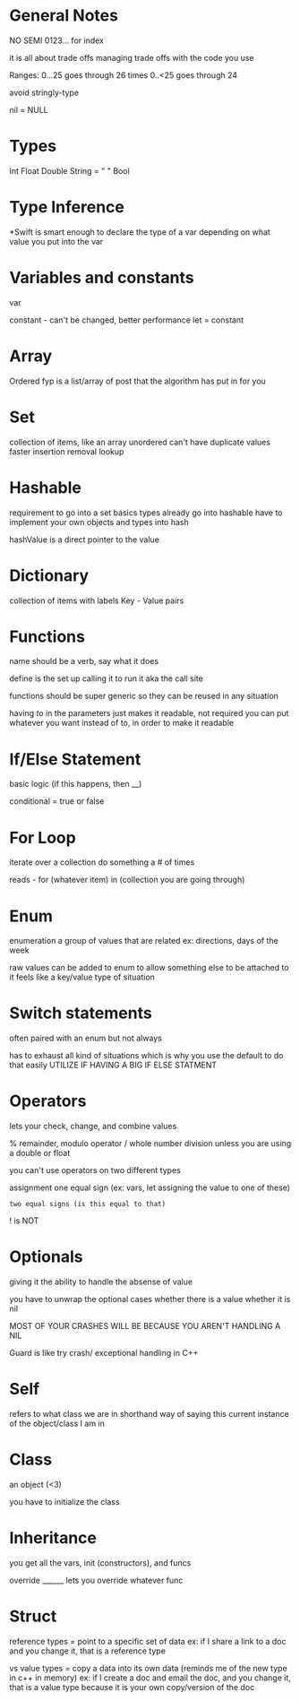 # General Notes
NO SEMI
0123... for index

it is all about trade offs
managing trade offs with the code you use

Ranges: 
0...25 goes through 26 times
0..<25 goes through 24

avoid stringly-type

nil = NULL

#  Types
Int
Float
Double
String = " "
Bool

# Type Inference
*Swift is smart enough to declare the type of a var depending on what value you put into the var

# Variables and constants
var

constant - can't be changed, better performance
    let = constant


# Array
Ordered
fyp is a list/array of post that the algorithm has put in for you

# Set
collection of items, like an array
    unordered
    can't have duplicate values
faster 
    insertion
    removal
    lookup
    

# Hashable
requirement to go into a set
basics types already go into hashable
have to implement your own objects and types into hash

hashValue is a direct pointer to the value


# Dictionary
collection of items with labels
    Key - Value pairs


# Functions
name should be a verb, say what it does

define is the set up
calling it to run it aka the call site

functions should be super generic so they can be reused in any situation

having *to* in the parameters just makes it readable, not required
    you can put whatever you want instead of to, in order to make it readable
    
# If/Else Statement
basic logic (if this happens, then __)

conditional = true or false

# For Loop
iterate over a collection
do something a # of times

reads - for (whatever item) in (collection you are going through)


# Enum
enumeration
a group of values that are related
    ex: directions, days of the week

raw values
    can be added to enum to allow something else to be attached to it
    feels like a key/value type of situation

# Switch statements
often paired with an enum but not always 

has to exhaust all kind of situations which is why you use the default to do that easily
UTILIZE IF HAVING A BIG IF ELSE STATMENT

# Operators
lets your check, change, and combine values

% remainder, modulo operator
/ whole number division unless you are using a double or float

you can't use operators on two different types

assignment
    one equal sign (ex: vars, let assigning the value to one of these)
    
    two equal signs (is this equal to that)
    
! is NOT

# Optionals
giving it the ability to handle the absense of value

you have to unwrap the optional cases
    whether there is a value
    whether it is nil
    
MOST OF YOUR CRASHES WILL BE BECAUSE YOU AREN'T HANDLING A NIL

Guard is like try crash/ exceptional handling in C++

# Self
refers to what class we are in
shorthand way of saying this current instance of the object/class I am in

# Class
an object (<3)

you have to initialize the class

# Inheritance
you get all the vars, init (constructors), and funcs

override ______ lets you override whatever func

# Struct
reference types = point to a specific set of data
ex: if I share a link to a doc and you change it, that is a reference type

vs
value types = copy a data into its own data (reminds me of the new type in c++ in memory)
ex: if I create a doc and email the doc, and you change it, that is a value type because it is your own copy/version of the doc



